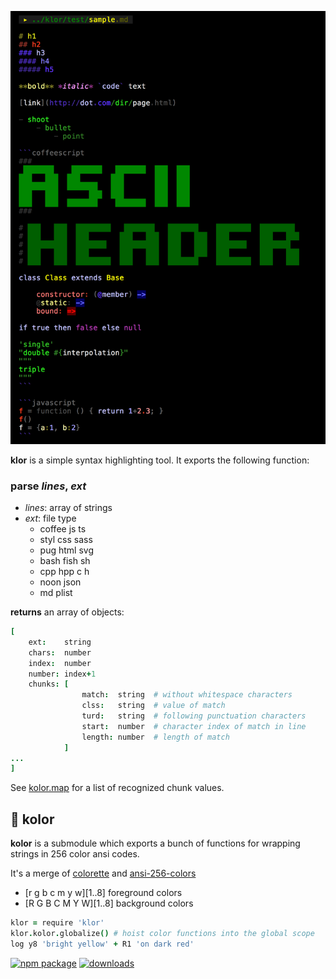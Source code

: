 
![klor](test/sample.png)

**klor** is a simple syntax highlighting tool.
It exports the following function:

### **parse** *lines*, *ext*

- *lines*: array of strings
- *ext*: file type
    - coffee js ts 
    - styl css sass
    - pug html svg 
    - bash fish sh 
    - cpp hpp c h 
    - noon json
    - md plist 
    
**returns** an array of objects:

```coffeescript
[
    ext:    string              
    chars:  number              
    index:  number              
    number: index+1 
    chunks: [
                match:  string  # without whitespace characters
                clss:   string  # value of match
                turd:   string  # following punctuation characters
                start:  number  # character index of match in line
                length: number  # length of match
            ]
...
]
```

See [kolor.map](https://github.com/monsterkodi/klor/blob/master/kode/kolor.kode) for a list of recognized chunk values.

## 🌈 kolor

**kolor** is a submodule which exports a bunch of functions for wrapping strings in 256 color ansi codes.

It's a merge of [colorette](https://github.com/jorgebucaran/colorette) and [ansi-256-colors](https://github.com/jbnicolai/ansi-256-colors)

- [r g b c m y w][1..8] foreground colors 
- [R G B C M Y W][1..8] background colors
    
```coffeescript
klor = require 'klor'
klor.kolor.globalize() # hoist color functions into the global scope
log y8 'bright yellow' + R1 'on dark red'
```

[![npm package][npm-image]][npm-url] 
[![downloads][downloads-image]][downloads-url] 

[npm-image]:https://img.shields.io/npm/v/klor.svg
[npm-url]:http://npmjs.org/package/klor
[downloads-image]:https://img.shields.io/npm/dm/klor.svg
[downloads-url]:https://www.npmtrends.com/klor
